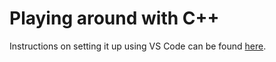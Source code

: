 # Playing around with C++

Instructions on setting it up using VS Code can be found [here](https://code.visualstudio.com/docs/cpp/config-clang-mac).


